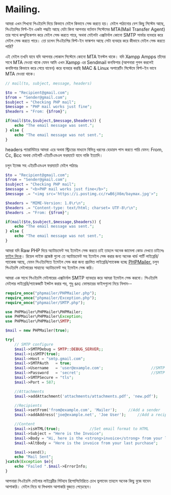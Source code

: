 # Mailing.
আমরা এখন শিখবো পিএইচপি দিয়ে কিভাবে মেইল কিভাবে সেন্ড করতে হয়। মেইল পাঠানোর বেশ কিছু সিস্টেম আছে, পিএইচপির বিল্ট-ইন একটা পদ্ধতি আছে যেটা কিনা আপনার বর্তমান সিস্টেমের MTA(Mail Transfer 
Agent) তার সাথে কম্মুনিকেশন করে মেইল সেন্ড করতে পারে, অথবা মেইলটা এক্সটার্নাল কোনো SMTP সার্ভার ব্যবহার করে মেইল সেন্ড করতে পারে। তো চলেন পিএইচপির বিল্ট-ইন ফাঙ্কশন আছে সেটা ব্যবহার করে কীভাবে মেইল সেন্ড করতে পারি?

এই মেইল তখনি যাবে যদি আপনার লোকাল সিস্টেমে কোনো MTA ইনস্টল থাকে। যদি Xampp Ampps তাঁদের সাথে MTA দেওয়া থাকে যেমন আমি এখন Xampp এর Sendmail কনফিগার (আপনারা গুগল করলেই কনফিগার কিভাবে করে পেয়ে যাবেন) করে ব্যবহার করছি MAC & Linux অপারেটিং সিস্টেমে বিল্ট-ইন ভাবে MTA দেওয়া থাকে।

```php
// mail(to, subject, message, headers)

$to = "Recipient@gmail.com";
$from = "Sender@gmail.com";
$subject = "Checking PHP mail";
$message = "PHP mail works just fine";
$headers = "From: {$from}";

if(mail($to,$subject,$message,$headers)) {
    echo "The email message was sent.";
} else {
    echo "The email message was not sent.";
}
```
headers প্যারামিটারে আমরা এরে অথবা স্ট্রিংয়ের মাধ্যমে বিভিন্ন ধরনের হেডারস পাস করতে পারি যেমন: From, Cc, Bcc অথবা মেইলটি এইচটিএমএল ফরম্যাটে যাবে নাকি ইত্যাদি।

চলুন ইমেজ সহ এইচটিএমএল ফরম্যাটে মেইল পাঠায়ঃ
```php
$to = "Recipient@gmail.com";
$from = "Sender@gmail.com";
$subject = "Checking PHP mail";
$message = "<b>PHP mail works just fine</b>";
$message .= "<img src='https://i.postimg.cc/rwB6jX6m/baymax.jpg'>";

$headers = "MIME-Version: 1.0\r\n";
$headers .= "Content-type: text/html; charset= UTF-8\r\n";
$headers .= "From: {$from}";

if(mail($to,$subject,$message,$headers)) {
    echo "The email message was sent.";
} else {
    echo "The email message was not sent.";
}
```
আমরা যদি Raw PHP দিয়ে অ্যাটাচমেন্ট সহ ইমেইল সেন্ড করতে চাই তাহলে অনেক জামেলা কোড দেখতে চাইলেঃ [ফাইল লিংক](./m2.php "ফাইল লিংক")। রিয়েল লাইফ প্রজেক্ট গুলো তে অ্যাটাচমেন্ট সহ ইমেইল সেন্ড করার জন্য অনেক থার্ড পার্টি লাইব্রেরি/প্যাকেজ আছে, যেমন পিএইচপিতে ইমেইল সেন্ড করা জন্য প্রচলিত লাইব্রেরি/প্যাকেজ হচ্ছে [PHPMailer.](https://github.com/PHPMailer/PHPMailer) চলুন পিএইচপি মেইলারের সাহায্যে অ্যাটাচমেন্ট সহ ইমেইল সেন্ড করি।

আমরা এক সাথে পিএইচপি মেইলারের এক্সটার্নাল SMTP ব্যাবহার করে আমরা ইমেইল সেন্ড করবো। পিএইচপি মেইলার লাইব্রেরি/প্যাকেজটি ইন্সটল করার পর, শুধু src ফোল্ডারের ফাইলগুলো নিয়ে নিলাম--
```php
require_once("phpmailer/PHPMailer.php");
require_once("phpmailer/Exception.php");
require_once("phpmailer/SMTP.php");

use PHPMailer\PHPMailer\PHPMailer;
use PHPMailer\PHPMailer\Exception;
use PHPMailer\PHPMailer\SMTP;

$mail = new PHPMailer(true);

try{
    // SMTP configure
    $mail->SMTPDebug = SMTP::DEBUG_SERVER;;
    $mail->isSMTP(true);
    $mail->Host = "smtp.gmail.com";
    $mail->SMTPAuth   = true;
    $mail->Username   = 'user@example.com';                     //SMTP username
    $mail->Password   = 'secret';                               //SMTP password
    $mail->SMTPSecure = "tls";
    $mail->Port = 587;

    //Attachments
    $mail->addAttachment('attachments/attachments.pdf', 'new.pdf');    //Add attachments With Optional name

    //Recipients
    $mail->setFrom('from@example.com', 'Mailer');     //Add a sender
    $mail->addAddress('joe@example.net', 'Joe User');     //Add a recipient

    //Content
    $mail->isHTML(true);             //Set email format to HTML
    $mail->Subject = "Here is the Invoice";
    $mail->Body = "Hi, here is the <strong>invoice</strong> from your last purchase";
    $mail->AltBody = "Here is the invoice from your last purchase";

    $mail->send();
    echo "Mail Sent";
}catch(Exception $e){
    echo "Failed ".$mail->ErrorInfo;
}
```
আপনারা পিএইচপি মেইলার লাইব্রেরীর গিটহাব রিপোসিটোরিতে চোখ ভুলাবেব তাহলে অনেক কিছু বুজে যাবেন আশাকরি।
মেইল নিয়ে যা লিখলাম আশাকরি বুজতে পেড়েছেন।